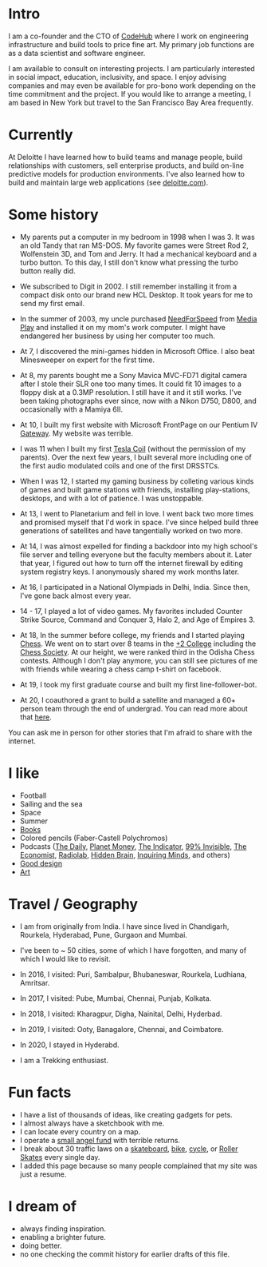 
# Intro

I am a co-founder and the CTO of [CodeHub](https://www.linkedin.com/company/13358136) where I work on engineering infrastructure and build tools to price fine art. My primary job functions are as a data scientist and software engineer.

I am available to consult on interesting projects. I am particularly interested in social impact, education, inclusivity, and space. I enjoy advising companies and may even be available for pro-bono work depending on the time commitment and the project. If you would like to arrange a meeting, I am based in New York but travel to the San Francisco Bay Area frequently.

# Currently

At Deloitte I have learned how to build teams and manage people, build relationships with customers, sell enterprise products, and build on-line predictive models for production environments. I've also learned how to build and maintain large web applications (see [deloitte.com](https://www2.deloitte.com/ui/en.html)).

# Some history

- My parents put a computer in my bedroom in 1998 when I was 3. It was an old Tandy that ran MS-DOS. My favorite games were Street Rod 2, Wolfenstein 3D, and Tom and Jerry. It had a mechanical keyboard and a turbo button. To this day, I still don't know what pressing the turbo button really did.

- We subscribed to Digit in 2002. I still remember installing it from a compact disk onto our brand new HCL Desktop. It took years for me to send my first email.

- In the summer of 2003, my uncle purchased [NeedForSpeed](https://en.wikipedia.org/wiki/Need_for_Speed) from [Media Play](https://en.wikipedia.org/wiki/Media_Play) and installed it on my mom's work computer. I might have endangered her business by using her computer too much.

- At 7, I discovered the mini-games hidden in Microsoft Office. I also beat Minesweeper on expert for the first time.

- At 8, my parents bought me a Sony Mavica MVC-FD71 digital camera after I stole their SLR one too many times. It could fit 10 images to a floppy disk at a 0.3MP resolution. I still have it and it still works. I've been taking photographs ever since, now with a Nikon D750, D800, and occasionally with a Mamiya 6II.

- At 10, I built my first website with Microsoft FrontPage on our Pentium IV [Gateway](https://en.wikipedia.org/wiki/Gateway,_Inc.). My website was terrible.

- I was 11 when I built my first [Tesla Coil](https://en.wikipedia.org/wiki/Tesla_coil) (without the permission of my parents). Over the next few years, I built several more including one of the first audio modulated coils and one of the first DRSSTCs.

- When I was 12, I started my gaming business by colleting various kinds of games and built game stations with friends, installing play-stations, desktops, and with a lot of patience. I was unstoppable.

- At 13, I went to Planetarium and fell in love. I went back two more times and promised myself that I'd work in space. I've since helped build three generations of satellites and have tangentially worked on two more.

- At 14, I was almost expelled for finding a backdoor into my high school's file server and telling everyone but the faculty members about it. Later that year, I figured out how to turn off the internet firewall by editing system registry keys. I anonymously shared my work months later.

- At 16, I participated in a National Olympiads in Delhi, India. Since then, I've gone back almost every year.

- 14 - 17, I played a lot of video games. My favorites included Counter Strike Source, Command and Conquer 3, Halo 2, and Age of Empires 3.

- At 18, In the summer before college, my friends and I started playing [Chess](https://en.wikipedia.org/wiki/Chess(game)). We went on to start over 8 teams in the [+2 College](https://en.wikipedia.org/wiki/) including the [Chess Society](https://www.facebook.com/). At our height, we were ranked third in the Odisha Chess contests. Although I don't play anymore, you can still see pictures of me with friends while wearing a chess camp t-shirt on facebook.

- At 19, I took my first graduate course and built my first line-follower-bot.

- At 20, I coauthored a grant to build a satellite and managed a 60+ person team through the end of undergrad. You can read more about that [here](https://ubnl.space/glados/).

You can ask me in person for other stories that I'm afraid to share with the internet.

# I like

- Football
- Sailing and the sea
- Space
- Summer
- [Books](https://www.goodreads.com)
- Colored pencils (Faber-Castell Polychromos)
- Podcasts ([The Daily](https://www.nytimes.com/column/the-daily), [Planet Money](https://www.npr.org/sections/money/), [The Indicator](https://www.npr.org/podcasts/510325/the-indicator-from-planet-money), [99% Invisible](https://99percentinvisible.org/episodes/), [The Economist](http://radio.economist.com/), [Radiolab](https://www.wnycstudios.org/shows/radiolab), [Hidden Brain](https://www.npr.org/series/423302056/hidden-brain), [Inquiring Minds](https://inquiring.show), and others)
- [Good design](/)
- [Art](https://instagram.com/)

# Travel / Geography

- I am from originally from India. I have since lived in
Chandigarh, Rourkela, Hyderabad, Pune, Gurgaon and Mumbai.

- I've been to ~ 50 cities, some of which I have forgotten, and many of which I would like to revisit.

- In 2016, I visited: Puri, Sambalpur, Bhubaneswar, Rourkela, Ludhiana, Amritsar.

- In 2017, I visited: Pube, Mumbai, Chennai, Punjab, Kolkata.

- In 2018, I visited: Kharagpur, Digha, Nainital, Delhi, Hyderbad.

- In 2019, I visited: Ooty, Banagalore, Chennai, and Coimbatore.

- In 2020, I stayed in Hyderabd.

- I am a Trekking enthusiast.

# Fun facts

- I have a list of thousands of ideas, like creating gadgets for pets.
- I almost always have a sketchbook with me.
- I can locate every country on a map.
- I operate a [small angel fund](http://) with terrible returns.
- I break about 30 traffic laws on a [skateboard](https://), [bike](https://), [cycle](https:), or [Roller Skates](https://) every single day.
- I added this page because so many people complained that my site was just a resume.

# I dream of

- always finding inspiration.
- enabling a brighter future.
- doing better.
- no one checking the commit history for earlier drafts of this file.
